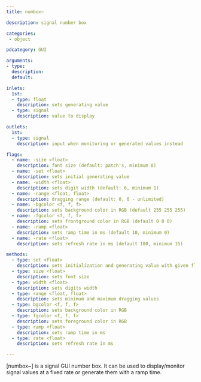 ```yaml
---
title: numbox~

description: signal number box

categories:
 - object

pdcategory: GUI

arguments:
- type:
  description:
  default:

inlets:
  1st:
  - type: float
    description: sets generating value
  - type: signal
    description: value to display

outlets:
  1st:
  - type: signal
    description: input when monitoring or generated values instead

flags:
  - name: -size <float>
    description: font size (default: patch's, minimum 8)
  - name: -set <float>
    description: sets initial generating value
  - name: -width <float>
    description: sets digit width (default: 6, minimum 1)
  - name: -range <float, float>
    description: dragging range (default: 0, 0 - unlimited)
  - name: -bgcolor <f, f, f>
    description: sets background color in RGB (default 255 255 255)
  - name: -fgcolor <f, f, f>
    description: sets frontground color in RGB (default 0 0 0)
  - name: -ramp <float>
    description: sets ramp time in ms (default 10, minimum 0)
  - name: -rate <float>
    description: sets refresh rate in ms (default 100, minimum 15)

methods:
  - type: set <float>
    description: sets initialization and generating value with given float or sets current value if no float is given.
  - type: size <float>
    description: sets font size
  - type: width <float>
    description: sets digits width
  - type: range <float, float>
    description: sets minimum and maximum dragging values
  - type: bgcolor <f, f, f>
    description: sets background color in RGB
  - type: fgcolor <f, f, f>
    description: sets foreground color in RGB
  - type: ramp <float>
    description: sets ramp time in ms
  - type: rate <float>
    description: sets refresh rate in ms

---
```


[numbox~] is a signal GUI number box. It can be used to display/monitor signal values at a fixed rate or generate them with a ramp time.

